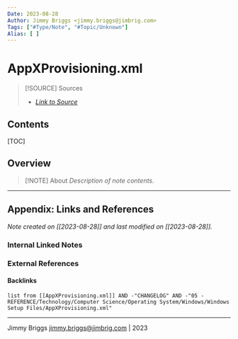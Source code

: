```yaml
---
Date: 2023-08-28
Author: Jimmy Briggs <jimmy.briggs@jimbrig.com>
Tags: ["#Type/Note", "#Topic/Unknown"]
Alias: [ ]
---
```


# AppXProvisioning.xml

> [!SOURCE] Sources
> - *[Link to Source]()*

## Contents

[TOC]

## Overview

> [!NOTE] About
> *Description of note contents.*


***

## Appendix: Links and References

*Note created on [[2023-08-28]] and last modified on [[2023-08-28]].*

### Internal Linked Notes

### External References

#### Backlinks

```dataview
list from [[AppXProvisioning.xml]] AND -"CHANGELOG" AND -"05 - REFERENCE/Technology/Computer Science/Operating System/Windows/Windows Setup Files/AppXProvisioning.xml"
```


***

Jimmy Briggs <jimmy.briggs@jimbrig.com> | 2023

